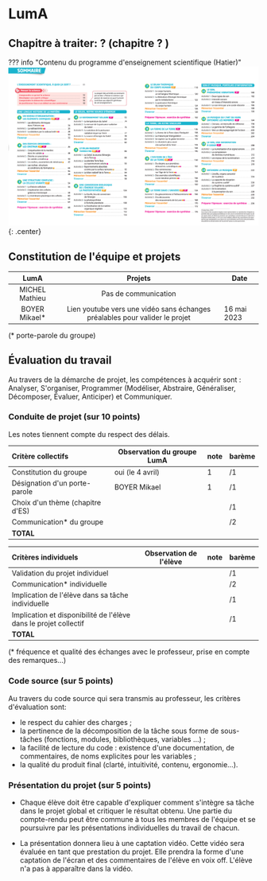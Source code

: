 # LumA

## Chapitre à traiter: ?  (chapitre ? )

??? info "Contenu du programme d'enseignement scientifique (Hatier)"
    ![image](data/sommaireES_Hatier.png){: .center}
    




## Constitution de l'équipe et projets


| LumA           | Projets                                                                     | Date        |
|:--------------:|:---------------------------------------------------------------------------:|-------------|
| MICHEL Mathieu | Pas de communication                                                        |             |
| BOYER Mikael*  | Lien youtube vers une vidéo sans échanges préalables pour valider le projet | 16 mai 2023 |



(* porte-parole du groupe)

## Évaluation du travail 

Au travers de la démarche de projet, les compétences à acquérir sont : Analyser, S'organiser, Programmer (Modéliser, Abstraire, Généraliser, Décomposer, Évaluer, Anticiper) et Communiquer.

### Conduite de projet (sur 10 points)

Les notes tiennent compte du respect des délais.

| Critère collectifs               | Observation du groupe LumA | note | barème |
|:---------------------------------|----------------------------|------|--------|
| Constitution du groupe           | oui (le 4 avril)           | 1    | /1     |
| Désignation d'un porte-parole    | BOYER Mikael               | 1    | /1     |
| Choix d'un thème (chapitre d'ES) |                            |      | /1     |
| Communication* du groupe         |                            |      | /2     |
| **TOTAL**                        |                            |      |        |

| Critères individuels                                             | Observation de l'élève | note | barème |
|:-----------------------------------------------------------------|------------------------|------|--------|
| Validation du projet individuel                                  |                        |      | /1     |
| Communication* individuelle                                      |                        |      | /2     |
| Implication de l'élève dans sa tâche individuelle                |                        |      | /1     |
| Implication et disponibilité de l'élève dans le projet collectif |                        |      | /1     |
| **TOTAL**                                                        |                        |      |        |


(* fréquence et qualité des échanges avec le professeur, prise en compte des remarques...)

### Code source (sur 5 points)
Au travers du code source qui sera transmis au professeur, les critères d'évaluation sont:

- le respect du cahier des charges ;
- la pertinence de la décomposition de la tâche sous forme de sous-tâches (fonctions, modules, bibliothèques, variables …) ;
- la facilité de lecture du code : existence d'une documentation, de commentaires, de noms explicites pour les variables ;
- la qualité du produit final (clarté, intuitivité, contenu, ergonomie...).

### Présentation du projet (sur 5 points)

- Chaque élève doit être capable d'expliquer comment s'intègre sa tâche dans le projet global et critiquer le résultat obtenu. Une partie du compte-rendu peut être commune à tous les membres de l'équipe et se poursuivre par les présentations individuelles du travail de chacun.

- La présentation donnera lieu à une captation vidéo. Cette vidéo sera évaluée en tant que prestation du projet. Elle prendra la forme d'une captation de l'écran et des commentaires de l'élève en voix off. L'élève n'a pas à apparaître dans la vidéo.
